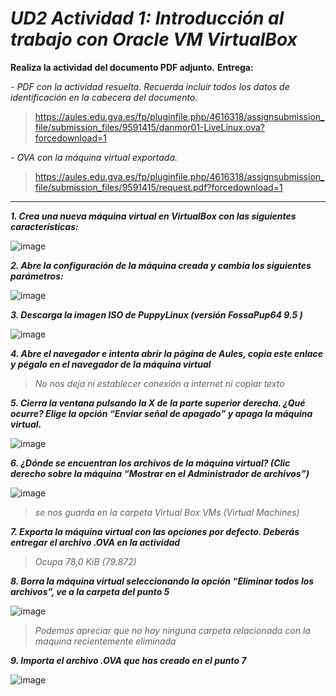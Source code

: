 # ***UD2 Actividad 1: Introducción al trabajo con Oracle VM VirtualBox***
**Realiza la actividad del documento PDF adjunto.**
**Entrega:**

 *- PDF con la actividad resuelta. Recuerda incluir todos los datos de identificación en la cabecera del documento.*

>https://aules.edu.gva.es/fp/pluginfile.php/4616318/assignsubmission_file/submission_files/9591415/danmor01-LiveLinux.ova?forcedownload=1

 *- OVA con la máquina virtual exportada.*

>https://aules.edu.gva.es/fp/pluginfile.php/4616318/assignsubmission_file/submission_files/9591415/request.pdf?forcedownload=1


---


***1. Crea una nueva máquina virtual en VirtualBox con las siguientes características:***

![image](https://user-images.githubusercontent.com/117679674/208308661-b28b255b-b676-4e1e-a9d1-21cb3cd84acf.png)


***2. Abre la configuración de la máquina creada y cambia los siguientes parámetros:***

![image](https://user-images.githubusercontent.com/117679674/208308698-4b3fd088-272e-4f77-81f2-36837a170215.png)


***3. Descarga la imagen ISO de PuppyLinux (versión FossaPup64 9.5 )***

![image](https://user-images.githubusercontent.com/117679674/208308720-4238bb87-279e-4447-bec0-941a4ff1cdea.png)


***4. Abre el navegador e intenta abrir la página de Aules, copia este enlace y pégalo en el navegador de la máquina virtual***

> *No nos deja ni establecer conexión a internet ni copiar texto*


***5. Cierra la ventana pulsando la X de la parte superior derecha. ¿Qué ocurre? Elige la opción “Enviar señal de apagado” y apaga la máquina virtual.***

![image](https://user-images.githubusercontent.com/117679674/208308832-e8c84f15-4e9b-4bf7-8d3e-c76d10c3229f.png)



***6. ¿Dónde se encuentran los archivos de la máquina virtual? (Clic derecho sobre la máquina “Mostrar en el Administrador de archivos”)***

![image](https://user-images.githubusercontent.com/117679674/208308860-bc9e494b-6ef5-4394-9f92-c58195762c76.png)
      

>*se nos guarda en la carpeta Virtual Box VMs (Virtual Machines)*


***7. Exporta la máquina virtual con las opciones por defecto. Deberás entregar el archivo .OVA en la actividad***

>*Ocupa 78,0 KiB (79.872)*



***8. Borra la máquina virtual seleccionando la opción “Eliminar todos los archivos”, ve a la carpeta del punto 5***

![image](https://user-images.githubusercontent.com/117679674/208309087-0ef87096-c1d8-4431-9328-1178f2da244a.png)

>*Podemos apreciar que no hay ninguna carpeta relacionada con la maquina recientemente eliminada*


***9. Importa el archivo .OVA que has creado en el punto 7***

![image](https://user-images.githubusercontent.com/117679674/208309162-dc84f27e-ce16-4943-94f1-0e85bf258c56.png)




